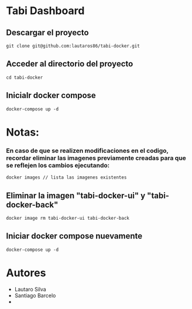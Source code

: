 # Tabi Dashboard

## Descargar el proyecto

```git clone git@github.com:lautaros86/tabi-docker.git```

## Acceder al directorio del proyecto

```cd tabi-docker```

## Inicialr docker compose

```docker-compose up -d```

# Notas:

### En caso de que se realizen modificaciones en el codigo, recordar eliminar las imagenes previamente creadas para que se reflejen los cambios ejecutando:

```docker images // lista las imagenes existentes```

## Eliminar la imagen "tabi-docker-ui" y "tabi-docker-back"
```docker image rm tabi-docker-ui tabi-docker-back```

## Iniciar docker compose nuevamente
```docker-compose up -d```

# Autores
- Lautaro Silva
- Santiago Barcelo
- 